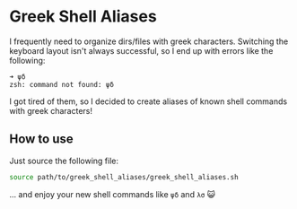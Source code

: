 Greek Shell Aliases
===================

I frequently need to organize dirs/files with greek characters. Switching the
keyboard layout isn't always successful, so I end up with errors like the
following:

```
➜ ψδ
zsh: command not found: ψδ
```

I got tired of them, so I decided to create aliases of known shell commands
with greek characters!

How to use
----------

Just source the following file:

```bash
source path/to/greek_shell_aliases/greek_shell_aliases.sh
```

... and enjoy your new shell commands like `ψδ` and `λσ` 😺
